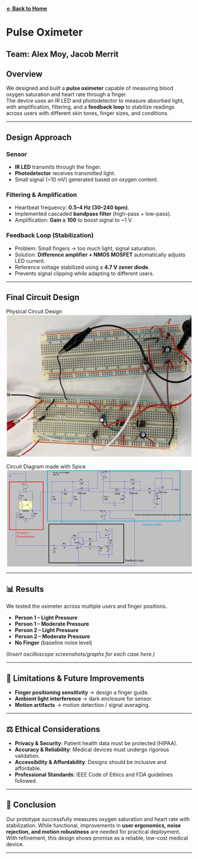 **[← Back to Home](../README.md)**

# Pulse Oximeter
**Team:** Alex Moy, Jacob Merrit  
---

## Overview  
We designed and built a **pulse oximeter** capable of measuring blood oxygen saturation and heart rate through a finger.  
The device uses an IR LED and photodetector to measure absorbed light, with amplification, filtering, and a **feedback loop** to stabilize readings across users with different skin tones, finger sizes, and conditions.  

---

## Design Approach  
### Sensor  
- **IR LED** transmits through the finger.  
- **Photodetector** receives transmitted light.  
- Small signal (~10 mV) generated based on oxygen content.  

### Filtering & Amplification  
- Heartbeat frequency: **0.5–4 Hz (30–240 bpm)**.  
- Implemented cascaded **bandpass filter** (high-pass + low-pass).  
- Amplification: **Gain ≥ 100** to boost signal to ~1 V.  

### Feedback Loop (Stabilization)  
- Problem: Small fingers → too much light, signal saturation.  
- Solution: **Difference amplifier + NMOS MOSFET** automatically adjusts LED current.  
- Reference voltage stabilized using a **4.7 V zener diode**.  
- Prevents signal clipping while adapting to different users.  

---

## Final Circuit Design
Physical Circuit Design
![Circuit](images/pulse/circuit.png)

Circuit Diagram made with Spice
![Spice Diagram](images/pulse/diagram.png)

---

## 📊 Results  
We tested the oximeter across multiple users and finger positions.  

- **Person 1 – Light Pressure**  
- **Person 1 – Moderate Pressure**  
- **Person 2 – Light Pressure**  
- **Person 2 – Moderate Pressure**  
- **No Finger** (baseline noise level)  

*(Insert oscilloscope screenshots/graphs for each case here.)*

---

## 🚧 Limitations & Future Improvements  
- **Finger positioning sensitivity** → design a finger guide.  
- **Ambient light interference** → dark enclosure for sensor.  
- **Motion artifacts** → motion detection / signal averaging.  

---

## ⚖️ Ethical Considerations  
- **Privacy & Security**: Patient health data must be protected (HIPAA).  
- **Accuracy & Reliability**: Medical devices must undergo rigorous validation.  
- **Accessibility & Affordability**: Designs should be inclusive and affordable.  
- **Professional Standards**: IEEE Code of Ethics and FDA guidelines followed.  

---

## 📝 Conclusion  
Our prototype successfully measures oxygen saturation and heart rate with stabilization. While functional, improvements in **user ergonomics, noise rejection, and motion robustness** are needed for practical deployment. With refinement, this design shows promise as a reliable, low-cost medical device.  

---

